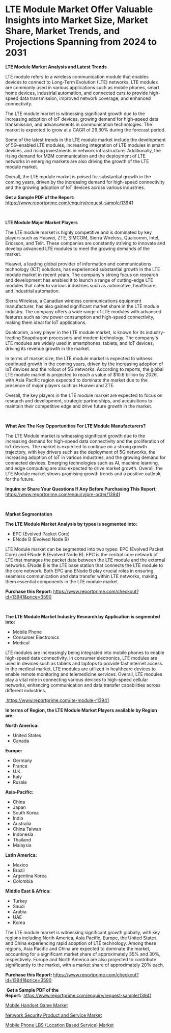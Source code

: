 <p><h1>LTE Module Market Offer Valuable Insights into Market Size, Market Share, Market Trends, and Projections Spanning from 2024 to 2031</h1></p><p><strong>LTE Module Market Analysis and Latest Trends</strong></p>
<p><p>LTE module refers to a wireless communication module that enables devices to connect to Long-Term Evolution (LTE) networks. LTE modules are commonly used in various applications such as mobile phones, smart home devices, industrial automation, and connected cars to provide high-speed data transmission, improved network coverage, and enhanced connectivity.</p><p>The LTE module market is witnessing significant growth due to the increasing adoption of IoT devices, growing demand for high-speed data transmission, and advancements in communication technologies. The market is expected to grow at a CAGR of 29.30% during the forecast period.</p><p>Some of the latest trends in the LTE module market include the development of 5G-enabled LTE modules, increasing integration of LTE modules in smart devices, and rising investments in network infrastructure. Additionally, the rising demand for M2M communication and the deployment of LTE networks in emerging markets are also driving the growth of the LTE module market.</p><p>Overall, the LTE module market is poised for substantial growth in the coming years, driven by the increasing demand for high-speed connectivity and the growing adoption of IoT devices across various industries.</p></p>
<p><strong>Get a Sample PDF of the Report:&nbsp;</strong> <a href="https://www.reportprime.com/enquiry/request-sample/13941">https://www.reportprime.com/enquiry/request-sample/13941</a></p>
<p>&nbsp;</p>
<p><strong>LTE Module Major Market Players</strong></p>
<p><p>The LTE module market is highly competitive and is dominated by key players such as Huawei, ZTE, SIMCOM, Sierra Wireless, Qualcomm, Intel, Ericsson, and Telit. These companies are constantly striving to innovate and develop advanced LTE modules to meet the growing demands of the market.</p><p>Huawei, a leading global provider of information and communications technology (ICT) solutions, has experienced substantial growth in the LTE module market in recent years. The company's strong focus on research and development has enabled it to launch a range of cutting-edge LTE modules that cater to various industries such as automotive, healthcare, and industrial automation.</p><p>Sierra Wireless, a Canadian wireless communications equipment manufacturer, has also gained significant market share in the LTE module industry. The company offers a wide range of LTE modules with advanced features such as low power consumption and high-speed connectivity, making them ideal for IoT applications.</p><p>Qualcomm, a key player in the LTE module market, is known for its industry-leading Snapdragon processors and modem technology. The company's LTE modules are widely used in smartphones, tablets, and IoT devices, driving its revenue growth in the market.</p><p>In terms of market size, the LTE module market is expected to witness continued growth in the coming years, driven by the increasing adoption of IoT devices and the rollout of 5G networks. According to reports, the global LTE module market is projected to reach a value of $10.6 billion by 2026, with Asia Pacific region expected to dominate the market due to the presence of major players such as Huawei and ZTE.</p><p>Overall, the key players in the LTE module market are expected to focus on research and development, strategic partnerships, and acquisitions to maintain their competitive edge and drive future growth in the market.</p></p>
<p>&nbsp;</p>
<p><strong>What Are The Key Opportunities For LTE Module Manufacturers?</strong></p>
<p><p>The LTE Module market is witnessing significant growth due to the increasing demand for high-speed data connectivity and the proliferation of IoT devices. The market is expected to continue on a strong growth trajectory, with key drivers such as the deployment of 5G networks, the increasing adoption of IoT in various industries, and the growing demand for connected devices. Emerging technologies such as AI, machine learning, and edge computing are also expected to drive market growth. Overall, the LTE Module market shows promising growth trends and a positive outlook for the future.</p></p>
<p><strong>Inquire or Share Your Questions If Any Before Purchasing This Report:</strong> <a href="https://www.reportprime.com/enquiry/pre-order/13941">https://www.reportprime.com/enquiry/pre-order/13941</a></p>
<p>&nbsp;</p>
<p><strong>Market Segmentation</strong></p>
<p><strong>The LTE Module Market Analysis by types is segmented into:</strong></p>
<p><ul><li>EPC (Evolved Packet Core)</li><li>ENode B (Evolved Node B)</li></ul></p>
<p><p>LTE Module market can be segmented into two types: EPC (Evolved Packet Core) and ENode B (Evolved Node B). EPC is the central core network of LTE that manages the packet data between the LTE module and the external networks. ENode B is the LTE base station that connects the LTE module to the core network. Both EPC and ENode B play crucial roles in ensuring seamless communication and data transfer within LTE networks, making them essential components in the LTE module market.</p></p>
<p><strong>Purchase this Report:&nbsp;</strong><a href="https://www.reportprime.com/checkout?id=13941&price=3590">https://www.reportprime.com/checkout?id=13941&price=3590</a></p>
<p>&nbsp;</p>
<p><strong>The LTE Module Market Industry Research by Application is segmented into:</strong></p>
<p><ul><li>Mobile Phone</li><li>Consumer Electronics</li><li>Medical</li></ul></p>
<p><p>LTE modules are increasingly being integrated into mobile phones to enable high-speed data connectivity. In consumer electronics, LTE modules are used in devices such as tablets and laptops to provide fast internet access. In the medical market, LTE modules are utilized in healthcare devices to enable remote monitoring and telemedicine services. Overall, LTE modules play a vital role in connecting various devices to high-speed cellular networks, enhancing communication and data transfer capabilities across different industries.</p></p>
<p><a href="https://www.reportprime.com/lte-module-r13941">&nbsp;https://www.reportprime.com/lte-module-r13941</a></p>
<p><strong>In terms of Region, the LTE Module Market Players available by Region are:</strong></p>
<p>
    <p> <strong> North America: </strong>
        <ul>
            <li>United States</li>
            <li>Canada</li>
        </ul>
        </p> 
    <p> <strong> Europe: </strong>
        <ul>
            <li>Germany</li>
            <li>France</li>
            <li>U.K.</li>
            <li>Italy</li>
            <li>Russia</li>
        </ul>
        </p> 
    <p> <strong> Asia-Pacific: </strong>
        <ul>
            <li>China</li>
            <li>Japan</li>
            <li>South Korea</li>
            <li>India</li>
            <li>Australia</li>
            <li>China Taiwan</li>
            <li>Indonesia</li>
            <li>Thailand</li>
            <li>Malaysia</li>
        </ul>
        </p> 
    <p> <strong> Latin America: </strong>
        <ul>
            <li>Mexico</li>
            <li>Brazil</li>
            <li>Argentina Korea</li>
            <li>Colombia</li>
        </ul>
        </p> 
    <p> <strong> Middle East & Africa: </strong>
        <ul>
            <li>Turkey</li>
            <li>Saudi</li>
            <li>Arabia</li>
            <li>UAE</li>
            <li>Korea</li>
        </ul>
    </p>
    </p>
<p><p>The LTE module market is witnessing significant growth globally, with key regions including North America, Asia Pacific, Europe, the United States, and China experiencing rapid adoption of LTE technology. Among these regions, Asia Pacific and China are expected to dominate the market, accounting for a significant market share of approximately 35% and 30%, respectively. Europe and North America are also projected to contribute significantly to the market, with a market share of approximately 20% each.</p></p>
<p><strong>Purchase this Report: </strong><a href="https://www.reportprime.com/checkout?id=13941&price=3590">https://www.reportprime.com/checkout?id=13941&price=3590</a></p>
<p>&nbsp;<strong>Get a Sample PDF of the Report:&nbsp;&nbsp;</strong><a href="https://www.reportprime.com/enquiry/request-sample/13941">https://www.reportprime.com/enquiry/request-sample/13941</a></p>
<p><strong></strong></p>
<p><p><a href="https://view.publitas.com/reportprime-1/mobile-handset-game-market-trends-a-detailed-study-of-its-market-segmentation-and-analyzing-the-importance-of-the-emerging-trends/">Mobile Handset Game Market</a></p><p><a href="https://view.publitas.com/reportprime-1/insights-into-the-network-security-product-and-service-industry-market-financial-status-market-size-and-revenue-analysis-up-to-2031/">Network Security Product and Service Market</a></p><p><a href="https://view.publitas.com/reportprime-1/global-mobile-phone-lbs-location-based-service-market-focus-on-application-end-use-industry-type-equipment-and-region-analysis-and-forecast-2024-2031/">Mobile Phone LBS (Location Based Service) Market</a></p></p>